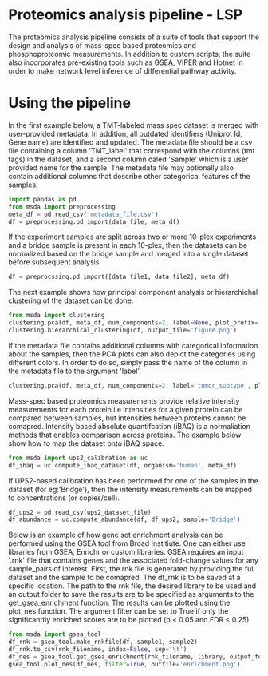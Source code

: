 # Proteomics analysis pipeline - LSP
The proteomics analysis pipeline consists of a suite of tools that support the design and analysis of mass-spec based proteomics and phosphoproteomic measurements. In addition to custom scripts, the suite also incorporates pre-existing tools such as GSEA, VIPER and Hotnet in order to make network level inference of differential pathway activity.

# Using the pipeline
In the first example below, a TMT-labeled mass spec dataset is merged with user-provided metadata.  In addition, all outdated identifiers (Uniprot Id, Gene name) are identified and updated. The metadata file should be a csv file containing a column 'TMT_label' that correspond with the columns (tmt tags) in the dataset, and a second column caled 'Sample' which is a user provided name for the sample. The metadata file may optionally also contain additional columns that describe other categorical features of the samples.
```python
import pandas as pd
from msda import preprocessing
meta_df = pd.read_csv('metadata_file.csv')
df = preprocessing.pd_import(data_file, meta_df)
```
If the experiment samples are split across two or more 10-plex experiments and a bridge sample is present in each 10-plex, then the datasets can be normalized based on the bridge sample and merged into a single dataset before subsequent analysis
```python
df = preprocssing.pd_import([data_file1, data_file2], meta_df)
```
The next example shows how principal component analysis or hierarchichal clustering of the dataset can be done. 
``` python
from msda import clustering
clustering.pca(df, meta_df, num_components=2, label=None, plot_prefix='pca_')
clustering.hierarchical_clustering(df, output_file='figure.png')
```
If the metadata file contains additional columns with categorical information about the samples, then the PCA plots can also depict the categories using different colors. In order to do so, simply pass the name of the column in the metadata file to the argument 'label'.
``` python
clustering.pca(df, meta_df, num_components=2, label='tumor_subtype', plot_prefix='pca_')
```

Mass-spec based proteomics measurements provide relative intensity measurements for each protein i.e intensities for a given protein can be compared between samples, but intensities between proteins cannot be comapred. Intensity based absolute quantifcation (iBAQ) is a  normaliation methods that enables comparison across proteins. The example below show how to map the dataset onto iBAQ space.
```python
from msda import ups2_calibration as uc
df_ibaq = uc.compute_ibaq_dataset(df, organism='human', meta_df)
```

If UPS2-based calibration has been performed for one of the samples in the dataset (for eg:'Bridge'), then the intensity measurements can be mapped to concentrations (or copies/cell).
```python
df_ups2 = pd.read_csv(ups2_dataset_file)
df_abundance = uc.compute_abundance(df, df_ups2, sample='Bridge')
```

Below is an example of how gene set enrichment analysis can be performed using the GSEA tool from Broad Institiute. One can either use libraries from GSEA, Enrichr or custom libraries. GSEA requires an input '.rnk' file that contains genes and the associated fold-change values for any sample_pairs of interest. First, the rnk file is generated by providing the full dataset and the sample to be comapred. The df_rnk is to be saved at a specific location. The path to the rnk file, the desired library to be used and an output folder to save the results are to be specified as arguments to the get_gsea_enrichment function. The results can be plotted using the plot_nes function. The argument filter can be set to True if only the significanttly enriched scores are to be plotted (p < 0.05 and FDR < 0.25)
```python
from msda import gsea_tool
df_rnk = gsea_tool.make_rnkfile(df, sample1, sample2)
df_rnk.to_csv(rnk_filename, index=False, sep='\t')
df_nes = gsea_tool.get_gsea_enrichment(rnk_filename, library, output_folder)
gsea_tool.plot_nes(df_nes, filter=True, outfile='enrichment.png')
```

